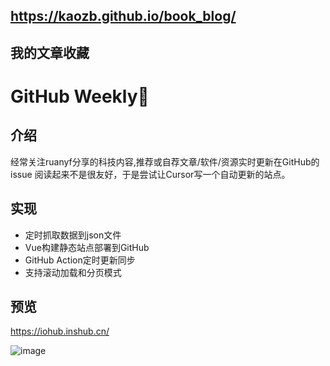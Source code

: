 ## https://kaozb.github.io/book_blog/
## 我的文章收藏 




# GitHub Weekly🤖


## 介绍
经常关注ruanyf分享的科技内容,推荐或自荐文章/软件/资源实时更新在GitHub的issue
阅读起来不是很友好，于是尝试让Cursor写一个自动更新的站点。

## 实现
- 定时抓取数据到json文件
- Vue构建静态站点部署到GitHub
- GitHub Action定时更新同步
- 支持滚动加载和分页模式

## 预览
<https://iohub.inshub.cn/>

![image](https://github.com/user-attachments/assets/9f61432a-0e49-4673-8028-d8fff079aa40)